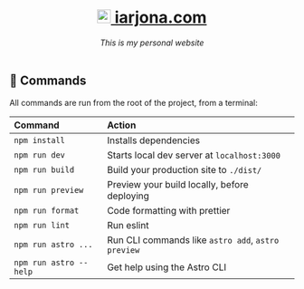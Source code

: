 <div align="center">
    <h1>
      <a href="https://iarjona.com">
        <img src="public/favicon.ico" width="24px" alt="VSCode Marketplace badge" />
        iarjona.com
      </a>
    </h1>
    <em>This is my personal website</em>
    <br>
    <br>
</div>


## 🧞 Commands

All commands are run from the root of the project, from a terminal:

| Command                | Action                                             |
| :--------------------- | :------------------------------------------------- |
| `npm install`          | Installs dependencies                              |
| `npm run dev`          | Starts local dev server at `localhost:3000`        |
| `npm run build`        | Build your production site to `./dist/`            |
| `npm run preview`      | Preview your build locally, before deploying       |
| `npm run format`       | Code formatting with prettier                      |
| `npm run lint`         | Run eslint                                         |
| `npm run astro ...`    | Run CLI commands like `astro add`, `astro preview` |
| `npm run astro --help` | Get help using the Astro CLI                       |
